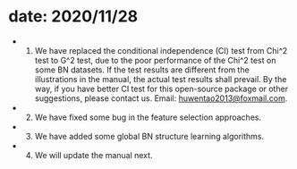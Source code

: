 # date: 2020/11/28
* 1. We have replaced the conditional independence (CI)  test from Chi^2 test to G^2 test, due to the poor performance of the Chi^2 test on some BN datasets. If the test results are different from the illustrations in the manual, the actual test results shall prevail. By the way, if you have better CI test for this open-source package or other suggestions, please contact us. Email: huwentao2013@foxmail.com.
* 2. We have fixed some bug in the feature selection approaches.
* 3. We have added some global BN structure learning algorithms.
* 4. We will update the manual next.